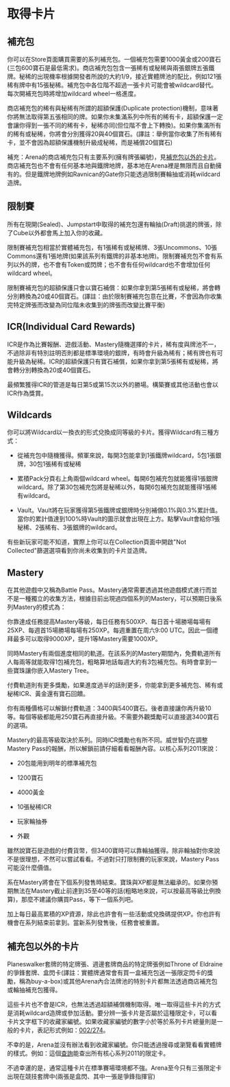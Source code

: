 # 取得卡片

## 補充包

你可以在Store頁面購買需要的系列補充包。一個補充包需要1000黃金或200寶石(三包600寶石是最低需求)。商店補充包包含一張稀有或秘稀與兩張銀牌五張鐵牌。秘稀的出現機率根據開發者所說的大約1/9，接近實體牌池的配比，例如121張稀有牌中有15張秘稀。補充包中各位階不超過一張卡片可能會被wildcard替代。每次開補充包時將增加wildcard wheel一格進度。

商店補充包的稀有與秘稀有所謂的超額保護(Duplicate protection)機制，意味著你將無法取得第五張相同的牌。如果你未集滿系列中所有的稀有卡，超額保護一定會讓你得到一張不同的稀有卡，秘稀亦同(但位階不會上下轉換)。如果你集滿所有的稀有或秘稀，你將會分別獲得20與40個寶石。(譯註：舉例當你收集了所有稀有卡，並不會因為超額保護機制升級成秘稀，而是補償20個寶石)

補充：Arena的商店補充包只有主要系列(擁有牌張編號)，見[補充包以外的卡片](#補充包以外的卡片)。商店補充包也不會有任何基本地與鐵牌地牌，基本地在Arena裡是無限而且自動擁有的。但是鐵牌地牌例如Ravnican的Gate你只能透過限制賽輪抽或消耗wildcard造牌。

## 限制賽

所有在現開(Sealed)、Jumpstart中取得的補充包還有輪抽(Draft)挑選的牌張，除了Cube以外都會馬上加入你的收藏。

限制賽補充包相當於實體補充包，有1張稀有或秘稀牌、3張Uncommons、10張Commons還有1張地牌(如果該系列有鐵牌的非基本地牌)。限制賽補充包不會有系列以外的牌，也不會有Token或閃牌；也不會有任何wildcard也不會增加任何wildcard wheel。

限制賽補充包的超額保護只會以寶石補償：如果你拿到第5張稀有或秘稀，將會轉分別轉換為20或40個寶石。(譯註：由於限制賽補充包意在比賽，不會因為你收集完特定牌張而改變為同位階未收集到的牌張而改變比賽平衡)

## ICR(Individual Card Rewards)

ICR是作為比賽報酬、遊戲活動、Mastery隨機選擇的卡片，稀有度與牌池不一，不過除非有特別註明否則都是標準環境的銀牌，有時會升級為稀有；稀有牌也有可能升級為秘稀。ICR的超額保護只有寶石補償，如果你拿到第5張稀有或秘稀，將會轉分別轉換為20或40個寶石。

最頻繁獲得ICR的管道是每日第5或第15次以外的勝場。構築賽或其他活動也會以ICR作為獎賞。

## Wildcards

你可以將Wildcard以一換衣的形式兌換成同等級的卡片。獲得Wildcard有三種方式：

- 從補充包中隨機獲得。頻軍來說，每開3包能拿到1張鐵牌wildcard，5包1張銀牌，30包1張稀有或秘稀

- 累積Pack分頁右上角兩個wildcard wheel。每開6包補充包就能獲得1張銀牌wildcard。除了第30包補充包將是秘稀以外，每開6包補充包就能獲得1張稀有wildcard。

- Vault。Vault將在玩家獲得第5張鐵牌或銀牌時分別補償0.1%與0.3%累計值。當你的累計值達到100%時Vault的圖示就會出現在上方。點擊Vault會給你1張秘稀、2張稀有、3張銀牌的wildcard。

有些新玩家可能不知道，實際上你可以在Collection頁面中開啟"Not Collected"篩選選項看到你尚未收集到的卡片並造牌。

## Mastery

在其他遊戲中又稱為Battle Pass。Mastery通常需要透過其他遊戲模式進行而並不是一種獨立的收集方法，根據目前出現過四個系列的Mastery，可以預期日後系列Mastery的模式為：

你靠達成任務提高Mastery等級，每日任務有500XP、每日首十場勝場每場有25XP、每週首15場勝場每場有250XP。每週重置在周六9:00 UTC。因此一個禮拜最多可以取得9000XP，提升1等Mastery需要1000XP。

同時Mastery有兩個進度相同的軌道。在該系列的Mastery期間內，免費軌道所有人每兩等就能取得1包補充包，粗略算地話每週大約有3包補充包。有時會拿到一些寶珠讓你嵌入Mastery Tree。

付費軌道則有更多獎勵，如果進度過半的話則更多，你能拿到更多補充包、稀有或秘稀ICR、黃金還有寶石回饋。

你有兩種價格可以解鎖付費軌道：3400與5400寶石。後者直接讓你再升級10等。每個等級都能用250寶石再直接升級。不需要外觀獎勵可以直接選3400寶石的選項。

Mastery的最高等級取決於系列。同時ICR獎勵也有所不同。威世智仍在調整Mastery Pass的報酬，所以解鎖前請仔細看看報酬內容。以核心系列2011來說：

- 20包能用到明年的標準補充包

- 1200寶石

- 4000黃金

- 10張秘稀ICR

- 玩家輪抽券

- 外觀

雖然說寶石是遊戲的付費貨幣，但3400寶時可以靠輪抽獲得。除非輪抽對你來說不是很理想，不然可以嘗試看看。不過對只打限制賽的玩家來說，Mastery Pass可能沒什麼價值。

系在Mastery將會在下個系列發售時結束。寶珠與XP都是無法繼承的。如果你預期無法在Mastery截止前達到35至40等的話(粗略地來說，可以按最高等級比例換算)，那麼不建議你購買Pass，等下一個系列吧。

加上每日最高累積的XP資源，除此也許會有一些活動或兌換碼提供XP。你也許有機會在系列結束前拿到。當新系列發售後，任務會被重置。

## 補充包以外的卡片

Planeswalker套牌的特定牌張、週邊套牌商品的特定牌張例如Throne of Eldraine的爭鋒套牌、盒閃卡(譯註：實體牌通常會有買一盒補充包送一張限定閃卡的獎勵，稱為buy-a-box)或其他Arena內合法牌池的特別卡片都無法透過商店補充包或輪抽補充包獲得。

這些卡片也不會是ICR，也無法透過超額補償機制取得。唯一取得這些卡片的方式是消耗wildcard造牌或參加活動。要分辨一張卡片是否屬於這種限定卡，可以看卡片文字框下的收藏家編號。如果收藏家編號的數字小於等於系列卡片總量則是一般的卡片，表記形式例如：[002/274](https://scryfall.com/card/m21/2/alpine-watchdog)。

不幸的是，Arena並沒有辦法看到收藏家編號。你只能透過搜尋或瀏覽看看實體牌的樣式。例如：這個[查詢](https://scryfall.com/search?q=s%3Am21+-in%3Abooster)能查出所有核心系列2011的限定卡。

不過幸運的是，通常這種卡片在標準賽場環境都不強。Arena至今只有三張限定卡出現在競技套牌中(兩張是盒閃、其中一張是爭鋒指揮官)

